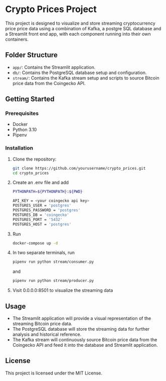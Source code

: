 # Crypto Prices Project

This project is designed to visualize and store streaming cryptocurrency price price data using a combination of Kafka, a postgre SQL database and a Streamlit front end app, with each component running into their own containers.

## Folder Structure

- `app/`: Contains the Streamlit application.
- `db/`: Contains the PostgreSQL database setup and configuration.
- `stream/`: Contains the Kafka stream setup and scripts to source Bitcoin price data from the Coingecko API.

## Getting Started

### Prerequisites

- Docker
- Python 3.10
- Pipenv

### Installation

1. Clone the repository:
    ```sh
    git clone https://github.com/yourusername/crypto_prices.git
    cd crypto_prices
    ```

2. Create an .env file and add
    ```sh
    PYTHONPATH=${PYTHONPATH}:${PWD}

    API_KEY = <your coingecko api key>
    POSTGRES_USER = 'postgres'
    POSTGRES_PASSWORD = 'postgres'
    POSTGRES_DB = 'coingecko'
    POSTGRES_PORT = '5432'
    POSTGRES_HOST = 'postgres'
    ```
    
2. Run 
    ```sh
    docker-compose up -d
    ```

3. In two separate terminals, run

    ```sh
    pipenv run python stream/consumer.py
    ```
    and
    ```sh
    pipenv run python stream/producer.py
    ```

4. Visit 0.0.0.0:8501 to visualize the streaming data

## Usage

- The Streamlit application will provide a visual representation of the streaming Bitcoin price data.
- The PostgreSQL database will store the streaming data for further analysis and historical reference.
- The Kafka stream will continuously source Bitcoin price data from the Coingecko API and feed it into the database and Streamlit application.

## License

This project is licensed under the MIT License.